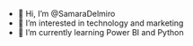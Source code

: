 - 👋 Hi, I’m @SamaraDelmiro
- 👀 I’m interested in technology and marketing
- 🌱 I’m currently learning Power BI and Python

<!---
SamaraDelmiro/SamaraDelmiro is a ✨ special ✨ repository because its `README.md` (this file) appears on your GitHub profile.
You can click the Preview link to take a look at your changes.
--->
